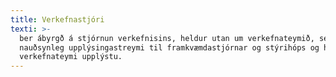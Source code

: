 ```yaml
---
title: Verkefnastjóri
texti: >-
  ber ábyrgð á stjórnun verkefnisins, heldur utan um verkefnateymið, sér um að
  nauðsynleg upplýsingastreymi til framkvæmdastjórnar og stýrihóps og heldur
  verkefnateymi upplýstu.
---
```


